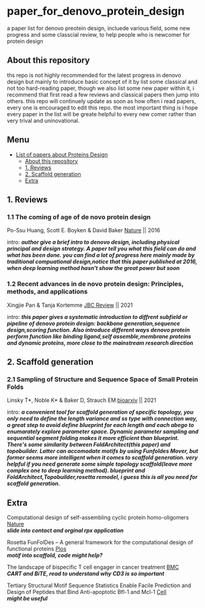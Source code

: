 # paper_for_denovo_protein_design
a paper list for denovo preotein design, incluede various field, some new progress and some classcial review, to help people who is newcomer for protein design

## About this repository

ths repo is not highly recommended for the latest progress in denovo design but mainly to introduce basic concept of it by list some classical and not too hard-reading paper, though we also list some new paper within it, i recommend that first read a few reviews and classical papers then jump into others. this repo will continuely update as soon as how often i read papers, every one is encouraged to edit this repo. the most important thing is i hope every paper in the list will be greate helpful to every new comer rather than very trival and uninovational.

## Menu

- [List of papers about Proteins Design](#paper_for_denovo_protein_design)
  - [About this repository](#about-this-repository)
  - [1. Reviews](#1-reviews)
  - [2. Scaffold generation](#2-scaffold-generation)
  - [Extra](#extra)

## 1. Reviews

### 1.1 **The coming of age of de novo protein design**  

Po-Ssu Huang, Scott E. Boyken & David Baker   [Nature](https://www.nature.com/articles/nature19946) || 2016

intro: ***author give a brief intro to denovo design, including physical principal and design strategy. A paper tell you what this field can do and what has been done. you can find a lot of progress here mainly made by traditional compuational design,notice that this paper published at 2016, when deep learning method hasn't show the great power but soon***  

### 1.2 **Recent advances in de novo protein design: Principles, methods, and applications**  

Xingjie Pan & Tanja Kortemme   [JBC Review](https://www.sciencedirect.com/science/article/pii/S0021925821003367) || 2021

intro: ***this paper gives a systematic introduction to diffrent subfield or pipeline of denovo protein design: backbone generation,sequence design,scoring function. Also introduce different ways denovo protein perform function like binding ligand,self assemble,membrane proteins and dynamic proteins, more close to the mainstream research direction***  

## 2. Scaffold generation 

### 2.1 **Sampling of Structure and Sequence Space of Small Protein Folds**

Linsky T*, Noble K* & Baker D, Strauch EM [bioarxiv](https://www.biorxiv.org/content/10.1101/2021.03.10.434454v1) || 2021

intro: ***a convenient tool for scaffold generation of specific topology, you only need to define the length variance and ss type with connection way, a great step to avoid define blueprint for each length and each abego to enumarately explore parameter space. Dynamic parameter sampling and sequential segment folding makes it more efficient than blueprint. There's some similarity between FoldArchitect(this paper) and topobuilder. Latter can accomodate motifs by using Funfoldes Mover, but former seems more intelligent when it comes to scaffold generation. very helpful if you need generate some simple topology scaffold(leave more complex one to deep learning method). blueprint and FoldArchitect,Topobuilder,rosetta remodel, i guess this is all you need for scaffold generation.***




## Extra
Computational design of self-assembling cyclic protein homo-oligomers [Nature](https://www.nature.com/articles/nchem.2673)  
***slide into contact and orginal rpx application***   
  
Rosetta FunFolDes – A general framework for the computational design of functional proteins [Plos](https://journals.plos.org/ploscompbiol/article?id=10.1371/journal.pcbi.1006623)  
***motif into scaffold, code might help?***    

The landscape of bispecific T cell engager in cancer treatment [BMC](https://biomarkerres.biomedcentral.com/articles/10.1186/s40364-021-00294-9)  
***CART and BiTE, read to understand why CD3 is so important***    

Tertiary Structural Motif Sequence Statistics Enable Facile Prediction and Design of Peptides that Bind Anti-apoptotic Bfl-1 and Mcl-1 [Cell](https://www.cell.com/structure/fulltext/S0969-2126(19)30008-5?_returnURL=https%3A%2F%2Flinkinghub.elsevier.com%2Fretrieve%2Fpii%2FS0969212619300085%3Fshowall%3Dtrue)   
***might be useful***  
 
 
 
